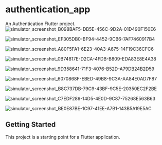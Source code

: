 # authentication_app

An Authentication Flutter project.
![simulator_screenshot_B098BAF5-DB5E-456C-9D2A-01D490F150E6](https://github.com/user-attachments/assets/1a85f56c-eb58-4544-94d0-8fa5b2605712)


![simulator_screenshot_EF305DB0-BF94-4452-9CB6-7AF7460917B4](https://github.com/user-attachments/assets/785507ab-d5f3-4101-bd57-ba8f273824cd)


![simulator_screenshot_A80F5FA1-6E23-40A3-A675-14F19C36CFC6](https://github.com/user-attachments/assets/cf9026da-8b96-4710-bc07-dba33e66f38a)

![simulator_screenshot_0B74817E-D2CA-4FDB-B809-EDA83E8E4A38](https://github.com/user-attachments/assets/0bcc4053-a658-4b96-a342-6603fb8fc69c)



![simulator_screenshot_9D358641-71F3-4076-B52D-A79DB24B2D59](https://github.com/user-attachments/assets/23e160b1-4676-45fa-bd92-7e052979304e)


![simulator_screenshot_6070868F-EBED-49B8-9C3A-AA84E0AD7F87](https://github.com/user-attachments/assets/ce7d0939-b8b2-4ed4-808e-79a6fb2f6811)

![simulator_screenshot_B8C737DB-79C9-43BF-9C5E-20350EC2F2BE](https://github.com/user-attachments/assets/30e6be88-ea97-4352-bb89-848dacdfa09f)

![simulator_screenshot_C7EDF289-14D5-4E0D-9C87-75268E563B63](https://github.com/user-attachments/assets/29109899-ae28-46c6-8c89-a4b57ca543f9)
 

![simulator_screenshot_BE0E87BE-1C97-41EE-A7B1-143B5A19E5AC](https://github.com/user-attachments/assets/a6fddc49-28a1-4480-a00e-9e8e2c8bda20)

## Getting Started

This project is a starting point for a Flutter application.
